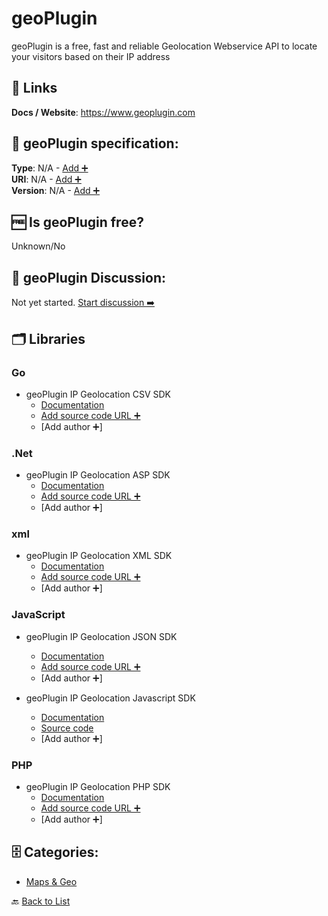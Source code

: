 # geoPlugin
geoPlugin is a free, fast and reliable Geolocation Webservice API to locate your visitors based on their IP address

##  🔗 Links
**Docs / Website**: https://www.geoplugin.com

## 🧬 geoPlugin specification:
**Type**: N/A - [Add ➕](https://github.com/apis-list/apis-list/edit/main/apis-list.yaml)  
**URI**: N/A - [Add ➕](https://github.com/apis-list/apis-list/edit/main/apis-list.yaml)  
**Version**: N/A - [Add ➕](https://github.com/apis-list/apis-list/edit/main/apis-list.yaml)

## 🆓 Is geoPlugin free?
 Unknown/No 

## 💬 geoPlugin Discussion:
Not yet started. [Start discussion ➡️](https://github.com/apis-list/apis-list/discussions/new)

## 🗂️ Libraries
### Go
- geoPlugin IP Geolocation CSV SDK
    - [Documentation](https://www.geoplugin.com/webservices/csv)
    - [Add source code URL ➕]()
    - [Add author ➕]

### .Net
- geoPlugin IP Geolocation ASP SDK
    - [Documentation](https://www.geoplugin.com/webservices/asp)
    - [Add source code URL ➕]()
    - [Add author ➕]

### xml
- geoPlugin IP Geolocation XML SDK
    - [Documentation](https://www.geoplugin.com/webservices/xml)
    - [Add source code URL ➕]()
    - [Add author ➕]

### JavaScript
- geoPlugin IP Geolocation JSON SDK
    - [Documentation](https://www.geoplugin.com/webservices/json)
    - [Add source code URL ➕]()
    - [Add author ➕]

- geoPlugin IP Geolocation Javascript SDK
    - [Documentation](https://www.geoplugin.com/webservices/javascript)
    - [Source code](http://www.geoplugin.net/javascript.gp)
    - [Add author ➕]

### PHP
- geoPlugin IP Geolocation PHP SDK
    - [Documentation](https://www.geoplugin.com/webservices/php)
    - [Add source code URL ➕]()
    - [Add author ➕]


## 🗄️ Categories:
- [Maps & Geo](https://github.com/apis-list/apis-list#maps--geo-)

🔙  [Back to List](https://github.com/apis-list/apis-list)
